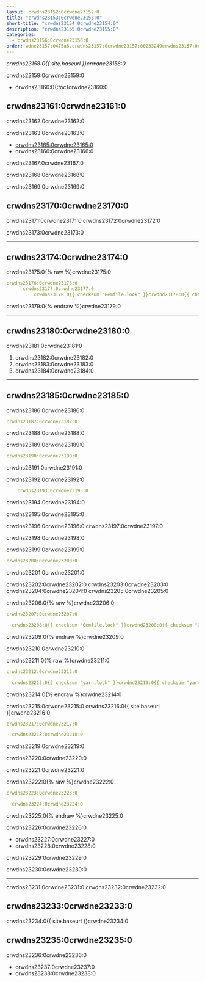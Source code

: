 ```yaml
---
layout: crwdns23152:0crwdne23152:0
title: "crwdns23153:0crwdne23153:0"
short-title: "crwdns23154:0crwdne23154:0"
description: "crwdns23155:0crwdne23155:0"
categories:
  - crwdns23156:0crwdne23156:0
order: wdne23157:0475a6.crwdns23157:0crwdne23157:00233249crwdns23157:0crwdne23157:0
---
```

*crwdns23158:0{{ site.baseurl }}crwdne23158:0*

crwdns23159:0crwdne23159:0

* crwdns23160:0{:toc}crwdne23160:0

## crwdns23161:0crwdne23161:0

crwdns23162:0crwdne23162:0

crwdns23163:0crwdne23163:0

* <a href="crwdns23164:0crwdne23164:0" target="_blank">crwdns23165:0crwdne23165:0</a>
* crwdns23166:0crwdne23166:0

crwdns23167:0crwdne23167:0

crwdns23168:0crwdne23168:0

crwdns23169:0crwdne23169:0

## crwdns23170:0crwdne23170:0

crwdns23171:0crwdne23171:0 crwdns23172:0crwdne23172:0

crwdns23173:0crwdne23173:0

* * *

## crwdns23174:0crwdne23174:0

crwdns23175:0{% raw %}crwdne23175:0

```yaml
crwdns23176:0crwdne23176:0
      crwdns23177:0crwdne23177:0
          crwdns23178:0{{ checksum "Gemfile.lock" }}crwdnd23178:0{{ checksum "Gemfile.lock" }}crwdnd23178:0{{ checksum "yarn.lock" }}crwdnd23178:0{{ checksum "yarn.lock" }}crwdne23178:0    
```

crwdns23179:0{% endraw %}crwdne23179:0

* * *

## crwdns23180:0crwdne23180:0

crwdns23181:0crwdne23181:0

1. crwdns23182:0crwdne23182:0
2. crwdns23183:0crwdne23183:0
3. crwdns23184:0crwdne23184:0

* * *

## crwdns23185:0crwdne23185:0

crwdns23186:0crwdne23186:0

```yaml
crwdns23187:0crwdne23187:0
```

crwdns23188:0crwdne23188:0

crwdns23189:0crwdne23189:0

```yaml
crwdns23190:0crwdne23190:0
```

crwdns23191:0crwdne23191:0

crwdns23192:0crwdne23192:0

```yaml
    crwdns23193:0crwdne23193:0
```

crwdns23194:0crwdne23194:0

crwdns23195:0crwdne23195:0

crwdns23196:0crwdne23196:0 crwdns23197:0crwdne23197:0

crwdns23198:0crwdne23198:0

crwdns23199:0crwdne23199:0

```yaml
crwdns23200:0crwdne23200:0
```

crwdns23201:0crwdne23201:0

crwdns23202:0crwdne23202:0 crwdns23203:0crwdne23203:0 crwdns23204:0crwdne23204:0 crwdns23205:0crwdne23205:0

crwdns23206:0{% raw %}crwdne23206:0

```yaml
crwdns23207:0crwdne23207:0

  crwdns23208:0{{ checksum "Gemfile.lock" }}crwdnd23208:0{{ checksum "Gemfile.lock" }}crwdne23208:0
```

crwdns23209:0{% endraw %}crwdne23209:0

crwdns23210:0crwdne23210:0

crwdns23211:0{% raw %}crwdne23211:0

```yaml
crwdns23212:0crwdne23212:0

  crwdns23213:0{{ checksum "yarn.lock" }}crwdnd23213:0{{ checksum "yarn.lock" }}crwdne23213:0
```

crwdns23214:0{% endraw %}crwdne23214:0

crwdns23215:0crwdne23215:0 crwdns23216:0{{ site.baseurl }}crwdne23216:0

```yaml
crwdns23217:0crwdne23217:0

  crwdns23218:0crwdne23218:0
```

crwdns23219:0crwdne23219:0

crwdns23220:0crwdne23220:0

crwdns23221:0crwdne23221:0

crwdns23222:0{% raw %}crwdne23222:0

```yaml
crwdns23223:0crwdne23223:0

  crwdns23224:0crwdne23224:0
```

crwdns23225:0{% endraw %}crwdne23225:0

crwdns23226:0crwdne23226:0

* crwdns23227:0crwdne23227:0
* crwdns23228:0crwdne23228:0

crwdns23229:0crwdne23229:0

crwdns23230:0crwdne23230:0

* * *

crwdns23231:0crwdne23231:0 crwdns23232:0crwdne23232:0

## crwdns23233:0crwdne23233:0

crwdns23234:0{{ site.baseurl }}crwdne23234:0

## crwdns23235:0crwdne23235:0

crwdns23236:0crwdne23236:0

* crwdns23237:0crwdne23237:0
* crwdns23238:0crwdne23238:0